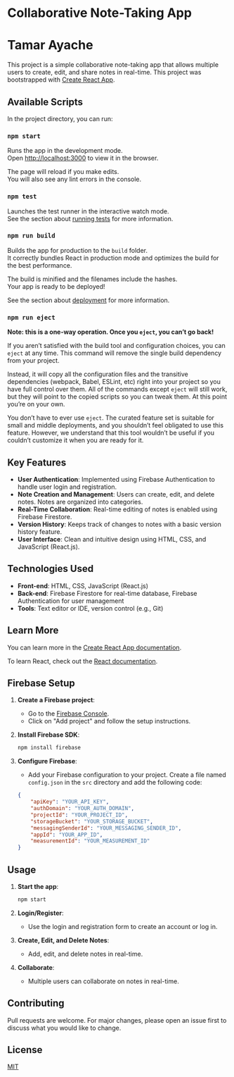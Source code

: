 # Collaborative Note-Taking App
# Tamar Ayache
This project is a simple collaborative note-taking app that allows multiple users to create, edit, and share notes in real-time. This project was bootstrapped with [Create React App](https://github.com/facebook/create-react-app).

## Available Scripts

In the project directory, you can run:

### `npm start`

Runs the app in the development mode.\
Open [http://localhost:3000](http://localhost:3000) to view it in the browser.

The page will reload if you make edits.\
You will also see any lint errors in the console.

### `npm test`

Launches the test runner in the interactive watch mode.\
See the section about [running tests](https://facebook.github.io/create-react-app/docs/running-tests) for more information.

### `npm run build`

Builds the app for production to the `build` folder.\
It correctly bundles React in production mode and optimizes the build for the best performance.

The build is minified and the filenames include the hashes.\
Your app is ready to be deployed!

See the section about [deployment](https://facebook.github.io/create-react-app/docs/deployment) for more information.

### `npm run eject`

**Note: this is a one-way operation. Once you `eject`, you can’t go back!**

If you aren’t satisfied with the build tool and configuration choices, you can `eject` at any time. This command will remove the single build dependency from your project.

Instead, it will copy all the configuration files and the transitive dependencies (webpack, Babel, ESLint, etc) right into your project so you have full control over them. All of the commands except `eject` will still work, but they will point to the copied scripts so you can tweak them. At this point you’re on your own.

You don’t have to ever use `eject`. The curated feature set is suitable for small and middle deployments, and you shouldn’t feel obligated to use this feature. However, we understand that this tool wouldn’t be useful if you couldn’t customize it when you are ready for it.

## Key Features
- **User Authentication**: Implemented using Firebase Authentication to handle user login and registration.
- **Note Creation and Management**: Users can create, edit, and delete notes. Notes are organized into categories.
- **Real-Time Collaboration**: Real-time editing of notes is enabled using Firebase Firestore.
- **Version History**: Keeps track of changes to notes with a basic version history feature.
- **User Interface**: Clean and intuitive design using HTML, CSS, and JavaScript (React.js).

## Technologies Used
- **Front-end**: HTML, CSS, JavaScript (React.js)
- **Back-end**: Firebase Firestore for real-time database, Firebase Authentication for user management
- **Tools**: Text editor or IDE, version control (e.g., Git)

## Learn More

You can learn more in the [Create React App documentation](https://facebook.github.io/create-react-app/docs/getting-started).

To learn React, check out the [React documentation](https://reactjs.org/).

## Firebase Setup

1. **Create a Firebase project**:
    - Go to the [Firebase Console](https://console.firebase.google.com/).
    - Click on "Add project" and follow the setup instructions.

2. **Install Firebase SDK**:
    ```bash
    npm install firebase
    ```

3. **Configure Firebase**:
    - Add your Firebase configuration to your project. Create a file named `config.json` in the `src` directory and add the following code:

    ```json
    {  
        "apiKey": "YOUR_API_KEY",
        "authDomain": "YOUR_AUTH_DOMAIN",
        "projectId": "YOUR_PROJECT_ID",
        "storageBucket": "YOUR_STORAGE_BUCKET",
        "messagingSenderId": "YOUR_MESSAGING_SENDER_ID",
        "appId": "YOUR_APP_ID",
        "measurementId": "YOUR_MEASUREMENT_ID"
    }
    ```

## Usage

1. **Start the app**:
    ```bash
    npm start
    ```

2. **Login/Register**:
    - Use the login and registration form to create an account or log in.

3. **Create, Edit, and Delete Notes**:
    - Add, edit, and delete notes in real-time.

4. **Collaborate**:
    - Multiple users can collaborate on notes in real-time.

## Contributing

Pull requests are welcome. For major changes, please open an issue first to discuss what you would like to change.

## License

[MIT](https://choosealicense.com/licenses/mit/)

